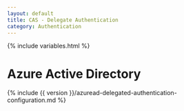 ```yaml
---
layout: default
title: CAS - Delegate Authentication
category: Authentication
---
```


{% include variables.html %}

# Azure Active Directory

{% include {{ version }}/azuread-delegated-authentication-configuration.md %}
